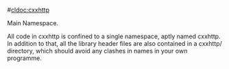 #<cldoc:cxxhttp>

Main Namespace.

All code in cxxhttp is confined to a single namespace, aptly named cxxhttp. In
addition to that, all the library header files are also contained in a cxxhttp/
directory, which should avoid any clashes in names in your own programme.

